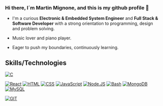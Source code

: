 ### Hi there, I´m Martin Mignone, and this is my github profile 👋
 
* I'm a curious **Electronic & Embedded System Engineer** and **Full Stack & Software Developer** with a strong orientation to programming, design and problem solving.

* Music lover and piano player.

* Eager to push my boundaries, continuously learning.

## Skills/Technologies

[![C](https://img.shields.io/badge/C-A8B9CC?style=for-the-badge&logo=c&logoColor=white&labelColor=101010)]()

[![React](https://img.shields.io/badge/React-61DAFB?style=for-the-badge&logo=react&logoColor=white&labelColor=101010)]()
[![HTML](https://img.shields.io/badge/HTML-E34F26?style=for-the-badge&logo=html5&logoColor=white&labelColor=101010)]()
[![CSS](https://img.shields.io/badge/CSS-1572B6?style=for-the-badge&logo=css3&logoColor=white&labelColor=101010)]()
[![JavaScript](https://img.shields.io/badge/JavaScript-F7DF1E?style=for-the-badge&logo=javascript&logoColor=white&labelColor=101010)]()
[![Node.JS](https://img.shields.io/badge/Node.JS-339933?style=for-the-badge&logo=node.js&logoColor=white&labelColor=101010)]()
[![Bash](https://img.shields.io/badge/Bash-4EAA25?style=for-the-badge&logo=gnubash&logoColor=white&labelColor=101010)]()
[![MongoDB](https://img.shields.io/badge/MongoDB-47A248?style=for-the-badge&logo=mongodb&logoColor=white&labelColor=101010)]()
[![MySQL](https://img.shields.io/badge/MySQL-4479A1?style=for-the-badge&logo=mysql&logoColor=white&labelColor=101010)]()

[![GIT](https://img.shields.io/badge/GIT-F05032?style=for-the-badge&logo=git&logoColor=white&labelColor=101010)]()

<!--
**martin-mig/martin-mig** is a ✨ _special_ ✨ repository because its `README.md` (this file) appears on your GitHub profile.

Here are some ideas to get you started:

- 🔭 I’m currently working on ...
- 🌱 I’m currently learning ...
- 👯 I’m looking to collaborate on ...
- 🤔 I’m looking for help with ...
- 💬 Ask me about ...
- 📫 How to reach me: ...
- 😄 Pronouns: ...
- ⚡ Fun fact: ...
-->
